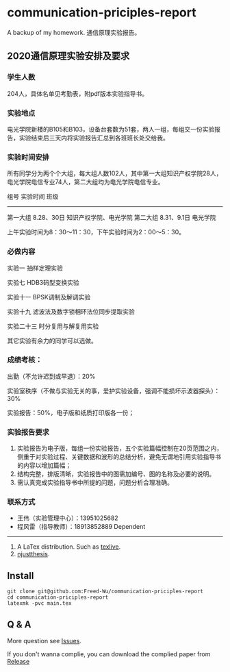 communication-priciples-report
==============================

A backup of my homework. 通信原理实验报告。

## 2020通信原理实验安排及要求

### 学生人数

204人，具体名单见考勤表，附pdf版本实验指导书。

### 实验地点

电光学院新楼的B105和B103，设备台套数为51套，两人一组，每组交一份实验报告，实验结束后三天内将实验报告汇总到各班班长处交给我。

### 实验时间安排

所有同学分为两个个大组，每大组人数102人，其中第一大组知识产权学院28人，电光学院电信专业74人，第二大组均为电光学院电信专业。

  组号       实验时间      班级
  ---------- ------------- ------------------------
  第一大组   8.28、30日    知识产权学院、电光学院
  第二大组   8.31、9.1日   电光学院

上午实验时间为8：30～11：30，下午实验时间为2：00～5：30。

### 必做内容

实验一 抽样定理实验

实验七 HDB3码型变换实验

实验十一 BPSK调制及解调实验

实验十九 滤波法及数字锁相环法位同步提取实验

实验二十三 时分复用与解复用实验

其它实验有余力的同学可以选做。

### 成绩考核：

出勤（不允许迟到或早退）：20%

实验室秩序（不做与实验无关的事，爱护实验设备，强调不能损坏示波器探头）：30%

实验报告：50%，电子版和纸质打印版各一份；

### 实验报告要求

1. 实验报告为电子版，每组一份实验报告，五个实验篇幅控制在20页范围之内，侧重于对实验过程、关键数据和波形的总结分析，避免无谓地引用实验指导书的内容以增加篇幅；
2. 结构完整，排版清晰，实验报告中的图需加编号、图的名称及必要的说明。
3. 需认真完成实验指导书中所提的问题，问题分析合理准确。

### 联系方式

- 王伟（实验管理中心）：13951025682
- 程风雷（指导教师）：18913852889
Dependent
---------

1.  A LaTex distribution. Such as [texlive].
2.  [njustthesis].

Install
-------

``` {.zsh}
git clone git@github.com:Freed-Wu/communication-priciples-report
cd communication-priciples-report
latexmk -pvc main.tex
```

Q & A
-----

More question see [Issues].

If you don't wanna complie, you can download the complied paper from
[Release]

  [texlive]: https://github.com/TeX-Live/texlive-source
  [njustthesis]: https://github.com/Freed-Wu/njustthesis
  [Issues]: https://github.com/Freed-Wu/communication-priciples-report/issues
  [Release]: https://github.com/Freed-Wu/communication-priciples-report/releases/

